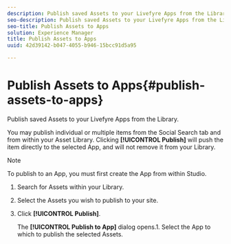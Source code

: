 ```yaml
---
description: Publish saved Assets to your Livefyre Apps from the Library.
seo-description: Publish saved Assets to your Livefyre Apps from the Library.
seo-title: Publish Assets to Apps
solution: Experience Manager
title: Publish Assets to Apps
uuid: 42d39142-b047-4055-b946-15bcc91d5a95

---
```


# Publish Assets to Apps{#publish-assets-to-apps}

Publish saved Assets to your Livefyre Apps from the Library.

You may publish individual or multiple items from the Social Search tab and from within your Asset Library. Clicking **[!UICONTROL Publish]** will push the item directly to the selected App, and will not remove it from your Library.

>[!NOTE]
>
>To publish to an App, you must first create the App from within Studio.

1. Search for Assets within your Library.
1. Select the Assets you wish to publish to your site.
1. Click **[!UICONTROL Publish]**.

   The **[!UICONTROL Publish to App]** dialog opens.1. Select the App to which to publish the selected Assets.
